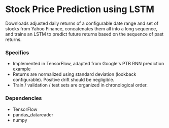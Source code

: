 # Stock Price Prediction using LSTM
Downloads adjusted daily returns of a configurable date range and set of stocks from Yahoo Finance, concatenates them all into a long sequence, and trains an LSTM to predict future returns based on the sequence of past returns.

### Specifics
- Implemented in TensorFlow, adapted from Google's PTB RNN prediction example
- Returns are normalized using standard deviation (lookback configurable). Positive drift should be negligible.
- Train / validation / test sets are organized in chronological order.

### Dependencies
- TensorFlow
- pandas_datareader
- numpy
